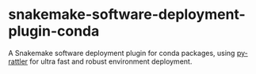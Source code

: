 # snakemake-software-deployment-plugin-conda

A Snakemake software deployment plugin for conda packages, using [py-rattler](https://conda.github.io/rattler/py-rattler) for ultra fast and robust environment deployment.